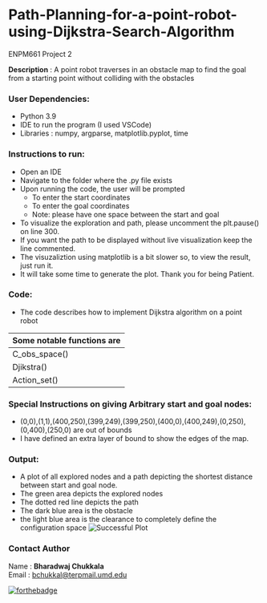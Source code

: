# Path-Planning-for-a-point-robot-using-Dijkstra-Search-Algorithm
ENPM661 Project 2

**Description** : A point robot traverses in an obstacle map to find the goal from a starting point without colliding with the obstacles



### User Dependencies:
 - Python 3.9
 - IDE to run the program (I used VSCode)
 - Libraries : numpy, argparse, matplotlib.pyplot, time

### Instructions to run:
 - Open an IDE
 - Navigate to the folder where the .py file exists
 - Upon running the code, the user will be prompted 
    - To enter the start coordinates
    - To enter the goal coordinates
    - Note: please have one space between the start and goal
 - To visualize the exploration and path, please uncomment the plt.pause() on line 300.
 - If you want the path to be displayed without live visualization keep the line commented.
 - The visuzaliztion using matplotlib is a bit slower so, to view the result, just run it.
 - It will take some time to generate the plot. Thank you for being Patient.

### Code:
 - The code describes how to implement Dijkstra algorithm on a point robot
 
  |Some notable functions are
  |--
  |C_obs_space() |Constructs obstacle space
  |Djikstra() | Implements Djikstra Algorithm
  |Action_set() | Implements motion of point robot to traverse

### Special Instructions on giving Arbitrary start and goal nodes:
 - (0,0),(1,1),(400,250),(399,249),(399,250),(400,0),(400,249),(0,250),(0,400),(250,0) are out of bounds
 - I have defined an extra layer of bound to show the edges of the map.

### Output:
- A plot of all explored nodes and a path depicting the shortest distance between start and goal node.
- The green area depicts the explored nodes
- The dotted red line depicts the path
- The dark blue area is the obstacle
- the light blue area is the clearance to completely define the configuration space
![Successful Plot](https://user-images.githubusercontent.com/106445479/172483012-860d9381-5659-4b68-a833-49dd8a324e7a.png)


### Contact Author

Name : __Bharadwaj Chukkala__ <br>
Email : bchukkal@terpmail.umd.edu <br>

[![forthebadge](https://forthebadge.com/images/badges/made-with-python.svg)](https://forthebadge.com)


